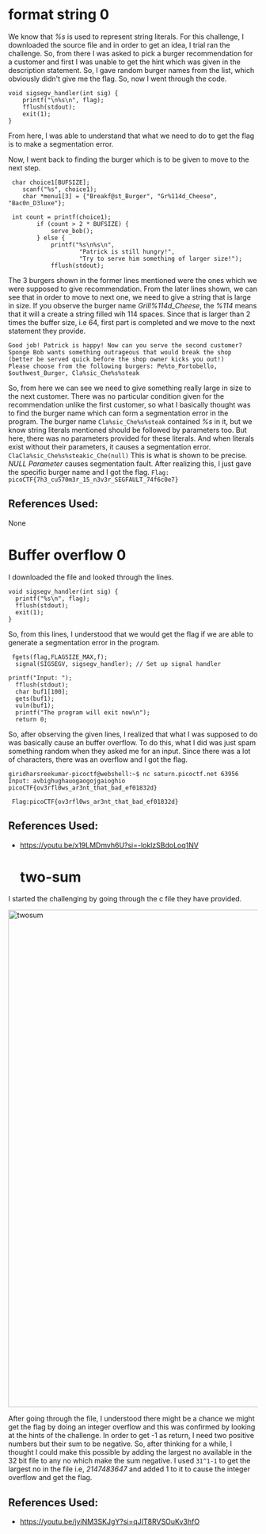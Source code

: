 # format string 0
We know that *%s* is used to represent string literals. 
	For this challenge, I downloaded the source file and in order to get an idea, I trial ran the challenge. So, from there I was asked to pick a burger recommendation for a customer and first I was unable to get the hint which was given in the description statement. So, I gave random burger names from the list, which obviously didn't give me the flag. So, now I went through the code.
```
void sigsegv_handler(int sig) {
    printf("\n%s\n", flag);
    fflush(stdout);
    exit(1);
}
```

From here, I was able to understand that what we need to do to get the flag is to make a segmentation error.

Now, I went back to finding the burger which is to be given to move to the next step.
```
 char choice1[BUFSIZE];
    scanf("%s", choice1);
    char *menu1[3] = {"Breakf@st_Burger", "Gr%114d_Cheese", "Bac0n_D3luxe"};
```

```
 int count = printf(choice1);
        if (count > 2 * BUFSIZE) {
            serve_bob();
        } else {
            printf("%s\n%s\n",
                    "Patrick is still hungry!",
                    "Try to serve him something of larger size!");
            fflush(stdout);
```

The 3 burgers shown in the former lines mentioned were the ones which we were supposed to give recommendation. From the later lines shown, we can see that in order to move to next one, we need to give a string that is large in size. If you observe the burger name *Grill%114d_Cheese*, the *%114* means that it will a create a string filled wih 114 spaces. Since that is larger than 2 times the buffer size, i.e 64, first part is completed and we move to the next statement they provide.

```
Good job! Patrick is happy! Now can you serve the second customer?
Sponge Bob wants something outrageous that would break the shop (better be served quick before the shop owner kicks you out!)
Please choose from the following burgers: Pe%to_Portobello, $outhwest_Burger, Cla%sic_Che%s%steak
```

So, from here we can see we need to give something really large in size to the next customer. There was no particular condition given for the recommendation unlike the first customer, so what I basically thought was to find the burger name which can form a segmentation error in the program.
	The burger name `Cla%sic_Che%s%steak` contained  *%s* in it, but we know string literals mentioned should be followed by parameters too. But here, there was no parameters provided for these literals. And when literals exist without their parameters, it causes a segmentation error. 
`ClaCla%sic_Che%s%steakic_Che(null)` This is what is shown to be precise. *NULL Parameter* causes segmentation fault.
	After realizing this, I just gave the specific burger name  and I got the flag.
`Flag: picoCTF{7h3_cu570m3r_15_n3v3r_SEGFAULT_74f6c0e7} `

## References Used:
None


# Buffer overflow 0
I downloaded the file and looked through the lines.
```
void sigsegv_handler(int sig) {
  printf("%s\n", flag);
  fflush(stdout);
  exit(1);
}
```
So, from this lines, I understood that we would get the flag if we are able to generate a segmentation error in the program.
```
 fgets(flag,FLAGSIZE_MAX,f);
  signal(SIGSEGV, sigsegv_handler); // Set up signal handler
```

```
printf("Input: ");
  fflush(stdout);
  char buf1[100];
  gets(buf1); 
  vuln(buf1);
  printf("The program will exit now\n");
  return 0;
```
So, after observing the given lines, I realized that what I was supposed to do was basically cause an buffer overflow. To do this, what I did was just spam something random when they asked me for an input. Since there was a lot of characters, there was an overflow and I got the flag.

```
giridharsreekumar-picoctf@webshell:~$ nc saturn.picoctf.net 63956
Input: avbighughauogaogojgaioghio
picoCTF{ov3rfl0ws_ar3nt_that_bad_ef01832d}
```

` Flag:picoCTF{ov3rfl0ws_ar3nt_that_bad_ef01832d}`

## References Used:
- https://youtu.be/x19LMDmvh6U?si=-loklzSBdoLoq1NV


  # two-sum
I started the challenging by going through the c file they have provided.

<img width="1004" alt="twosum" src="https://github.com/user-attachments/assets/38f8c381-02e8-489a-9fdd-6edf41dd60ed" />


After going through the file, I understood there might be a chance we might get the flag by doing an integer overflow and this was confirmed by looking at the hints of the challenge.
	In order to get -1 as return, I need two positive numbers but their sum to be negative. So, after thinking for a while, I thought I could make this possible by adding the largest no available in the 32 bit file to any no which make the sum negative.
I used `31^1-1` to get the largest no in the file i.e, *2147483647* and added 1 to it to cause the integer overflow and get the flag.

## References Used:
- https://youtu.be/jyiNM3SKJgY?si=qJIT8RVSOuKv3hfO

